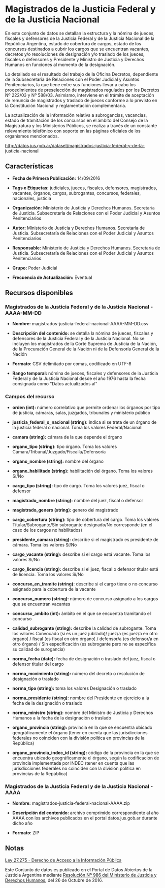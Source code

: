 Magistrados de la Justicia Federal y de la Justicia Nacional
==============================================================================

En este conjunto de datos se detallan la estructura y la nómina de jueces, fiscales y defensores de la Justicia Federal y de la Justicia Nacional de la República Argentina, estado de cobertura de cargos, estado de los concursos destinados a cubrir los cargos que se encuentran vacantes, decretos y/o resoluciones de designación y/o traslado de los jueces, fiscales o defensores y Presidente y Ministro de Justicia y Derechos Humanos en funciones al momento de la designación.

Lo detallado es el resultado del trabajo de la Oficina Decretos, dependiente de la Subsecretaría de Relaciones con el Poder Judicial y Asuntos Penitenciarios, la que tiene entre sus funciones llevar a cabo los procedimientos de preselección de magistrados regulados por los Decretos Nº 222/03 y Nº 588/03. Asimismo, interviene en el trámite de aceptación de renuncia de magistrados y traslado de jueces conforme a lo previsto en la Constitución Nacional y reglamentación complementaria. 

La actualización de la información relativa a subrogancias, vacancias, estado de tramitación de los concursos en el ámbito del Consejo de la Magistratura y los Ministerios Públicos, se realiza a través de un constante relevamiento telefónico con soporte en las páginas oficiales de los organismos mencionados. 

http://datos.jus.gob.ar/dataset/magistrados-justicia-federal-y-de-la-justicia-nacional

Características
---------------

- **Fecha de Primera Publicación:** 14/09/2016

- **Tags o Etiquetas:** judiciales, jueces, fiscales, defensores, magistrados, vacantes, órganos, cargos, subrogantes, concursos, federales, nacionales, justicia

- **Organización:** Ministerio de Justicia y Derechos Humanos. Secretaría de Justicia. Subsecretaría de Relaciones con el Poder Judicial y Asuntos Penitenciarios

- **Autor:** Ministerio de Justicia y Derechos Humanos. Secretaría de Justicia. Subsecretaría de Relaciones con el Poder Judicial y Asuntos Penitenciarios

- **Responsable:** Ministerio de Justicia y Derechos Humanos. Secretaría de Justicia. Subsecretaría de Relaciones con el Poder Judicial y Asuntos Penitenciarios

- **Grupo:** Poder Judicial

- **Frecuencia de Actualización:** Eventual

Recursos disponibles
--------------------

### Magistrados de la Justicia Federal y de la Justicia Nacional - AAAA-MM-DD

- **Nombre:** magistrados-justicia-federal-nacional-AAAA-MM-DD.csv

- **Descripción del contenido:** se detalla la nómina de jueces, fiscales y defensores de la Justicia Federal y de la Justicia Nacional.  No se incluyen los magistrados de la Corte Suprema de Justicia de la Nación, de la Procuración General de la Nación ni de la Defensoría General de la Nación

- **Formato:** CSV delimitado por comas, codificado en UTF-8

- **Rango temporal:** nómina de jueces, fiscales y defensores de la Justicia Federal y de la Justicia Nacional desde el año 1976 hasta la fecha consignada como "Datos actualizados al"

### Campos del recurso

- **orden (int):** número correlativo que permite ordenar los órganos por tipo de justicia, cámaras, salas, juzgados, tribunales y ministerio público

- **justicia_federal_o_nacional (string):** indica si se trata de un órgano de la justicia federal o nacional. Toma los valores Federal/Nacional

- **camara (string):** cámara de la que depende el órgano

- **organo_tipo (string):** tipo órgano. Toma los valores Cámara/Tribunal/Juzgado/Fiscalía/Defensoría

- **organo_nombre (string):** nombre del órgano

- **organo_habilitado (string):** habilitación del órgano. Toma los valores Sí/No

- **cargo_tipo (string):** tipo de cargo. Toma los valores juez, fiscal o defensor

- **magistrado_nombre (string):** nombre del juez, fiscal o defensor

- **magistrado_genero (string):** genero del magistrado

- **cargo_cobertura (string):** tipo de cobertura del cargo. Toma los valores Titular/Subrogante/Sin subrogante designado/No corresponde (en el caso de los cargos no habilitados)

- **presidente_camara (string):** describe si el magistrado es presidente de cámara. Toma los valores Sí/No

- **cargo_vacante (string):** describe si el cargo está vacante. Toma los valores Sí/No

- **cargo_licencia (string):** describe si el juez, fiscal o defensor titular está de licencia. Toma los valores Sí/No

- **concurso_en_tramite (string):** describe si el cargo tiene o no concurso asignado para la cobertura de la vacante

- **concurso_numero (string):** número de concurso asignado a los cargos que se encuentran vacantes

- **concurso_ambito (int):** ámbito en el que se encuentra tramitando el concurso

- **calidad_subrogante (string):** describe la calidad de subrogante. Toma los valores Convocado (si es un juez jubilado)/ juez/a (es juez/a en otro órgano) / fiscal (es fiscal en otro órgano) / defensor/a (es defensor/a en otro órgano) / Sin especificación (es subrogante pero no se especifica su calidad de surogancia)

- **norma_fecha (date):** fecha de designación o traslado del juez, fiscal o defensor titular del cargo

- **norma_movimiento (string):** número del decreto o resolución de designación o traslado

- **norma_tipo (string):** toma los valores Designación o traslado

- **norma_presidente (string):** nombre del Presidente en ejercicio a la fecha de la designación o traslado

- **norma_ministro (string):** nombre del Ministro de Justicia y Derechos Humanos a la fecha de la designación o traslado

- **organo_provincia (string):** provincia en la que se encuentra ubicado geográficamente el órgano (tener en cuenta que las jurisdicciones federales no coinciden con la división política en provincias de la República)

- **organo_provincia_indec_id (string):** código de la provincia en la que se encuentra ubicado geográficamente el órgano, según la codificación de provincia implementada por INDEC (tener en cuenta que las jurisdicciones federales no coinciden con la división política en provincias de la República)

### Magistrados de la Justicia Federal y de la Justicia Nacional - AAAA

- **Nombre:** magistrados-justicia-federal-nacional-AAAA.zip

- **Descripción del contenido:** archivo comprimido correspondiente al año AAAA con los archivos publicados en el portal datos.jus.gob.ar durante dicho año

- **Formato:** ZIP

Notas
-----

[Ley 27.275 - Derecho de Acceso a la Información Pública]( http://servicios.infoleg.gob.ar/infolegInternet/anexos/265000-269999/265949/norma.htm)

Este Conjunto de datos es publicado en el Portal de Datos Abiertos de la Justicia Argentina mediante [Resolución Nº 986 del Ministerio de Justicia y Derechos Humanos](http://datos.jus.gob.ar/resoluciones/RESOL-2016-986-E-APN-MJ.pdf), del 26 de Octubre de 2016.
